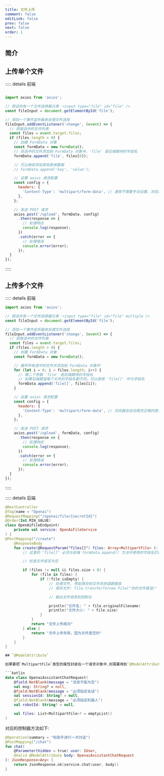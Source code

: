 ```yaml
---
title: 文件上传
comment: false
editLink: false
prev: false
next: false
order: 1
---
```


## 简介


## 上传单个文件

::::: details 前端
```js

import axios from 'axios';

// 假设你有一个文件选择器元素：<input type="file" id="file" />
const fileInput = document.getElementById('file');

// 添加一个事件监听器来处理文件选择
fileInput.addEventListener('change', (event) => {
  // 获取选中的文件列表
  const files = event.target.files;
  if (files.length > 0) {
    // 创建 FormData 对象
    const formData = new FormData();
    // 将选中的文件添加到 FormData 对象中，'file' 是后端期待的字段名
    formData.append('file', files[0]);

    // 可以继续添加其他表单数据
    // formData.append('key', 'value');

    // 设置 axios 请求配置
    const config = {
      headers: {
        'Content-Type': 'multipart/form-data', // 通常不需要手动设置，浏览器会自动填充正确的类型
      },
    };

    // 发送 POST 请求
    axios.post('/upload', formData, config)
      .then(response => {
        // 处理响应
        console.log(response);
      })
      .catch(error => {
        // 处理错误
        console.error(error);
      });
  }
});
```
:::::

## 上传多个文件

::::: details 前端
```js
import axios from 'axios';

// 假设你有一个文件选择器元素：<input type="file" id="file" multiple />
const fileInput = document.getElementById('file');

// 添加一个事件监听器来处理文件选择
fileInput.addEventListener('change', (event) => {
  // 获取选中的文件列表
  const files = event.target.files;
  if (files.length > 0) {
    // 创建 FormData 对象
    const formData = new FormData();

    // 循环所有选中的文件并添加到 FormData 对象中
    for (let i = 0; i < files.length; i++) {
      // 第二个参数 'file' 是后端期待的字段名
      // 如果后端期望每个文件的字段名都不同，可以使用 'file[]' 作为字段名
      formData.append('file[]', files[i]);
    }

    // 设置 axios 请求配置
    const config = {
      headers: {
        'Content-Type': 'multipart/form-data', // 浏览器会自动填充正确的类型和分界符
      },
    };

    // 发送 POST 请求
    axios.post('/upload', formData, config)
      .then(response => {
        // 处理响应
        console.log(response);
      })
      .catch(error => {
        // 处理错误
        console.error(error);
      });
  }
});
```
:::::

::::: details 后端
```kotlin
@RestController
@Tag(name = "Openai")
@RequestMapping("/openai/file/{secretId}")
@Order(Int.MIN_VALUE)
class OpenAiFileEndpoint(
    private val service: OpenAiFileService
) {
@PostMapping("/create")
    @ResponseBody
    fun create(@RequestParam("files[]") files: Array<MultipartFile> ): String {
        // 这里的 "file[]" 必须与前端 formData.append() 方法中使用的字段名匹配

        // 检查文件是否为空

        if (files != null && files.size > 0) {
            for (file in files) {
                if (!file.isEmpty) {
                    // 处理文件, 例如保存到文件系统或数据库
                    // 保存文件: file.transferTo(new File("你的文件路径/" + file.getOriginalFilename()));

                    // 输出文件信息到控制台

                    println("文件名: " + file.originalFilename)
                    println("文件大小: " + file.size)
                }
            }
            return "文件上传成功"
        } else {
            return "文件上传失败，因为文件是空的"
        }
    }
}

## `@ModelAttribute`

如果要把`MultipartFile`类型的属性封装在一个请求对象中,则需要用到`@ModelAttribute`注解

```kotlin
data class OpenaiAssistantChatRequest(
    @field:NotBlank(message = "消息不能为空")
    val msg: String? = null,
    @field:NotBlank(message = "必须指定会话")
    val sessionId: String? = null,
    @field:NotBlank(message = "必须指定机器人")
    val robotId: String? = null,

    val files: List<MultipartFile>? = emptyList()
)

```

对应的控制器方法如下:

```kotlin
@Operation(summary = "和助手进行一次对话")
@PostMapping("/chat")
fun chat(
    @Parameter(hidden = true) user: IUser,
    @Valid @ModelAttribute body: OpenaiAssistantChatRequest
): JsonResponse<Any> {
    return JsonResponse.ok(service.chat(user, body))
}
```
